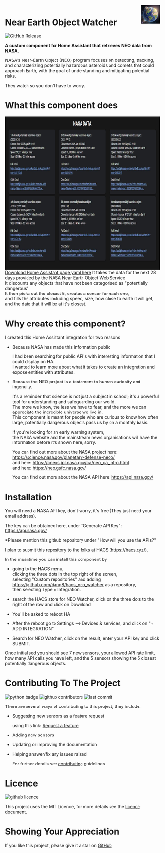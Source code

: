 <img src="https://raw.githubusercontent.com/danq8/hacs_neo_watcher/main/icon.png" alt="Near Earth Object Watcher logo" title="Near Earth Object Watcher" align="right" height="60" />

# Near Earth Object Watcher

![GitHub Release](https://img.shields.io/github/v/release/danq8/hacs_neo_watcher)

**A custom component for Home Assistant that retrieves NEO data from NASA.**

NASA's Near-Earth Object (NEO) program focuses on detecting, tracking, and characterizing potentially hazardous asteroids and comets that could approach Earth, with the goal of understanding and mitigating potential risks.

They watch so you don't have to worry.

# What this component does

<img src="https://raw.githubusercontent.com/danq8/hacs_neo_watcher/main/doc/Example_Page.JPG" alt="Near Earth Object Watcher example page" title="Near Earth Object Watcher example page" align="right" height="500" />

[Download Home Assistant page yaml here](https://raw.githubusercontent.com/danq8/hacs_neo_watcher/main/doc/Example_view.yaml)
  It takes the data for the next 28 days provided by the NASA Near Earth Object Web Service<br />  It discounts any objects that have not been categorised as "potentially dangerous"<br />    It then picks out the closest 5, creates a sensor for each one,<br />  and fills the attributes including speed, size, how close to earth it will get, and the date that it will be at it's closest.

# Why create this component?

I created this Home Assistant integration for two reasons

- Because NASA has made this information public
  
  I had been searching for public API's with interesting information that I could display on HA.<br />  I wanted to learn more about what it takes to create an integration and expose entities with attributes.


- Because the NEO project is a testament to human curiosity and ingenuity.

  It's a reminder that science is not just a subject in school; it's a powerful tool for understanding and safeguarding our world.<br />  The more we know, the less we have to fear, and the more we can appreciate the incredible universe we live in.<br />  This component is meant for people who are curious to know how often large, potentially dangerous objects pass us by on a monthly basis.
  
  If you're looking for an early warning system,<br />   the NASA website and the mainstream news organisations will have the information before it's shown here, sorry.
  
  You can find out more about the NASA project here: https://science.nasa.gov/planetary-defense-neoo/<br />  and here: https://cneos.jpl.nasa.gov/ca/neo_ca_intro.html<br />  and here: https://neo.gsfc.nasa.gov/

  You can find out more about the NASA API here: https://api.nasa.gov/

# Installation

You will need a NASA API key, don't worry, it's free (They just need your email address).

The key can be obtained here, under "Generate API Key": https://api.nasa.gov/

*Please mention this github repository under "How will you use the APIs?"

I plan to submit this repository to the folks at HACS (https://hacs.xyz/).

In the meantime you can install this component by

- going to the HACS menu,<br />  clicking the three dots in the top right of the screen,<br />  selecting "Custom repositories" and adding https://github.com/danq8/hacs_neo_watcher as a repository, <br />  then selecting Type = Integration.

- search the HACS store for NEO Watcher, click on the three dots to the right of the row and click on Download

- You'll be asked to reboot HA

- After the reboot go to Settings --> Devices & services, and click on "+ ADD INTEGRATION"

- Search for NEO Watcher, click on the result, enter your API key and click SUBMIT.

Once initialised you should see 7 new sensors, your allowed API rate limit, how many API calls you have left, and the 5 sensors showing the 5 closest potentially dangerous objects.

# Contributing To The Project

![python badge](https://img.shields.io/badge/Made%20with-Python-orange)
![github contributors](https://img.shields.io/github/contributors/danq8/hacs_neo_watcher?color=orange)
![last commit](https://img.shields.io/github/last-commit/danq8/hacs_neo_watcher?color=orange)

There are several ways of contributing to this project, they include:

- Suggesting new sensors as a feature request

  using this link: [Request a feature](https://github.com/danq8/hacs_neo_watcher/issues/new?template=FEATURE-REQUEST.yml)


- Adding new sensors
- Updating or improving the documentation
- Helping answer/fix any issues raised

  For further details see [contributing](/doc/contributing.md) guidelines.

# Licence

![github licence](https://img.shields.io/badge/Licence-MIT-orange)

This project uses the MIT Licence, for more details see the <a href="/doc/LICENSE">licence</a> document.

# Showing Your Appreciation

If you like this project, please give it a star on [GitHub](https://github.com/danq8/hacs_neo_watcher)
